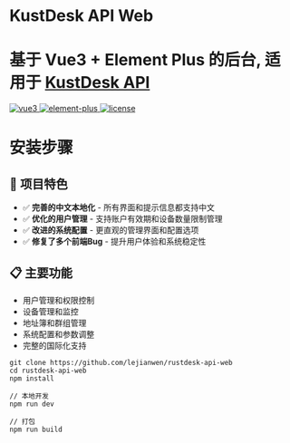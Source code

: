 # KustDesk API Web
# 基于 Vue3 + Element Plus 的后台, 适用于 [KustDesk API](https://github.com/Kayungko/kustdesk-server)

<a href="https://github.com/vuejs/vue-next">
    <img src="https://img.shields.io/badge/vue-^3.2.16-brightgreen.svg" alt="vue3">
  </a>
  <a href="https://github.com/element-plus/element-plus">
    <img src="https://img.shields.io/badge/element--plus-^2.8.2-brightgreen.svg" alt="element-plus">
  </a>
  <a href="https://github.com/lejianwen/Gwen-admin/blob/master/LICENSE">
    <img src="https://img.shields.io/github/license/mashape/apistatus.svg" alt="license">
  </a>

# 安装步骤

## 🚀 项目特色

- ✅ **完善的中文本地化** - 所有界面和提示信息都支持中文
- ✅ **优化的用户管理** - 支持账户有效期和设备数量限制管理
- ✅ **改进的系统配置** - 更直观的管理界面和配置选项
- ✅ **修复了多个前端Bug** - 提升用户体验和系统稳定性

## 📋 主要功能

- 用户管理和权限控制
- 设备管理和监控
- 地址簿和群组管理
- 系统配置和参数调整
- 完整的国际化支持

```shell
git clone https://github.com/lejianwen/rustdesk-api-web
cd rustdesk-api-web   
npm install

// 本地开发
npm run dev

// 打包
npm run build

```
